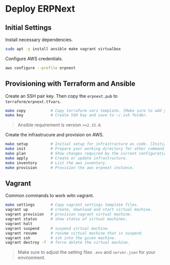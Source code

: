 # Deploy ERPNext

## Initial Settings

Install necessary dependencies.
```bash
sudo apt -y install ansible make vagrant virtualbox
```

Configure AWS credentials.
```bash
aws configure --profile erpnext
```

## Provisioning with Terraform and Ansible

Create an SSH pair key. Then copy the `erpnext.pub` to `terraform/erpnext.tfvars`.
```bash
make copy           # Copy terraform vars template. [Make sure to add your on publick ssh key on the variable]
make key            # Create SSH key and save to ~/.ssh folder.
```

> Ansible requirement is version `>=2.15.0`.

Create the infrastrucure and provision on AWS.
```bash
make setup          # Initial setup for infrastructure as code. [Initial set up and Ubuntu/Debian Based]
make init           # Prepare your working directory for other command.
make plan           # Show changes required by the current configuration.
make apply          # Create or update infrastructure.
make inventory      # List the aws inventory.
make provision      # Provision the aws erpnext instance.
```

## Vagrant

Common commands to work witn vagrant.
```bash
make settings       # Copy vagrant settings template files.
vagrant up          # create, download and start virtual machine.
vagrant provision   # provision vagrant virtual machine.
vagrant status      # show status of virtual machines.
vagrant halt        
vagrant suspend     # suspend virtual machine.
vagrant resume      # resume virtual machine that is suspend.
vagrant ssh         # ssh into the given machine.
vagrant destroy -f  # force delete the virtual machine.
```

> Make sure to adjust the setting files `.env` and `server.json` for your environment.
